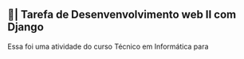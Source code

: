 ## 📑| Tarefa de Desenvenvolvimento web II com Django

  Essa foi uma atividade do curso Técnico em Informática para
 
